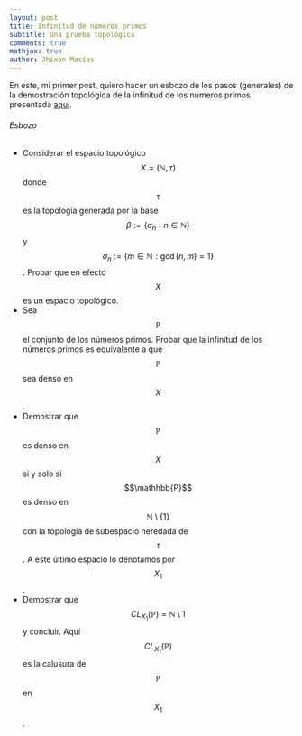 ```yaml
---
layout: post
title: Infinitud de números primos
subtitle: Una prueba topológica
comments: true
mathjax: true
author: Jhixon Macías
---
```


En este, mi primer post, quiero hacer un esbozo de los pasos (generales) de la demostración topológica de la infinitud de los números primos presentada [aquí](https://math.colgate.edu/~integers/y47/y47.pdf).

###### Esbozo

- Considerar el espacio topológico $$X=(\mathbb{N},\tau)$$ donde $$\tau$$ es la topología generada por la base $$\beta:=\{\sigma_n: n\in\mathbb{N}\}$$ y $$\sigma_n:=\{m\in\mathbb{N}: \gcd(n,m)=1\}$$. Probar que en efecto $$X$$ es un espacio topológico.
- Sea $$\mathbb{P}$$ el conjunto de los números primos. Probar que la infinitud de los números primos es equivalente a que $$\mathbb{P}$$ sea denso en $$X$$.
- Demostrar que $$\mathbb{P}$$ es denso en $$X$$ si y solo si $$\mathhbb{P}$$ es denso en  $$\mathbb{N}\setminus\{1\}$$ con la topología de subespacio heredada de $$\tau$$. A este último espacio lo denotamos por $$X_1$$.
- Demostrar que $$CL_{X_1}(\mathbb{P})=\mathbb{N}\setminus{1}$$ y concluir. Aquí $$CL_{X_1}(\mathbb{P})$$ es la calusura de $$\mathbb{P}$$ en $$X_1$$.

